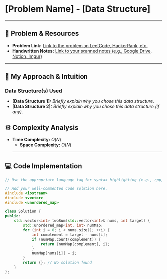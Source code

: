 # [Problem Name] - [Data Structure]

---

## 🔗 Problem & Resources

* **Problem Link:** [Link to the problem on LeetCode, HackerRank, etc.](https://example.com/problem-link)
* **Handwritten Notes:** [Link to your scanned notes (e.g., Google Drive, Notion, Imgur)](https://example.com/notes-link)

---

## 🤔 My Approach & Intuition

### Data Structure(s) Used

* **[Data Structure 1]:** *Briefly explain why you chose this data structure.*
* **[Data Structure 2]:** *Briefly explain why you chose this data structure (if any).*


## ⚙️ Complexity Analysis

* **Time Complexity:** $O(N)$
    * **Space Complexity:** $O(N)$
    ---

## 💻 Code Implementation

``````cpp
// Use the appropriate language tag for syntax highlighting (e.g., cpp, java, python, js)

// Add your well-commented code solution here.
#include <iostream>
#include <vector>
#include <unordered_map>

class Solution {
public:
    std::vector<int> twoSum(std::vector<int>& nums, int target) {
        std::unordered_map<int, int> numMap;
        for (int i = 0; i < nums.size(); ++i) {
            int complement = target - nums[i];
            if (numMap.count(complement)) {
                return {numMap[complement], i};
            }
            numMap[nums[i]] = i;
        }
        return {}; // No solution found
    }
};
